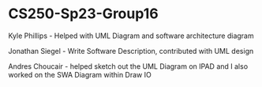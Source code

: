 # CS250-Sp23-Group16
Kyle Phillips - Helped with UML Diagram and software architecture diagram

Jonathan Siegel - Write Software Description, contributed with UML design

Andres Choucair - helped sketch out the UML Diagram on IPAD and I also worked on the SWA Diagram within Draw IO

